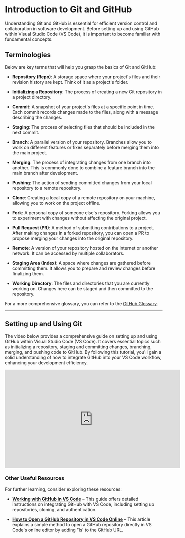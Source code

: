 # Introduction to Git and GitHub

Understanding Git and GitHub is essential for efficient version control and collaboration in software development. Before setting up and using GitHub within Visual Studio Code (VS Code), it is important to become familiar with fundamental concepts.

## Terminologies

Below are key terms that will help you grasp the basics of Git and GitHub:

- **Repository (Repo)**: A storage space where your project's files and their revision history are kept. Think of it as a project's folder.

- **Initializing a Repository**: The process of creating a new Git repository in a project directory.

- **Commit**: A snapshot of your project's files at a specific point in time. Each commit records changes made to the files, along with a message describing the changes.

- **Staging**: The process of selecting files that should be included in the next commit.

- **Branch**: A parallel version of your repository. Branches allow you to work on different features or fixes separately before merging them into the main project.

- **Merging**: The process of integrating changes from one branch into another. This is commonly done to combine a feature branch into the main branch after development.

- **Pushing**: The action of sending committed changes from your local repository to a remote repository.

- **Clone**: Creating a local copy of a remote repository on your machine, allowing you to work on the project offline.

- **Fork**: A personal copy of someone else's repository. Forking allows you to experiment with changes without affecting the original project.

- **Pull Request (PR)**: A method of submitting contributions to a project. After making changes in a forked repository, you can open a PR to propose merging your changes into the original repository.

- **Remote**: A version of your repository hosted on the internet or another network. It can be accessed by multiple collaborators.

- **Staging Area (Index)**: A space where changes are gathered before committing them. It allows you to prepare and review changes before finalizing them.

- **Working Directory**: The files and directories that you are currently working on. Changes here can be staged and then committed to the repository.

For a more comprehensive glossary, you can refer to the [GitHub Glossary](https://docs.github.com/en/get-started/learning-about-github/github-glossary).


---

## Setting up and Using Git

The video below provides a comprehensive guide on setting up and using GitHub within Visual Studio Code (VS Code). It covers essential topics such as initializing a repository, staging and committing changes, branching, merging, and pushing code to GitHub. By following this tutorial, you'll gain a solid understanding of how to integrate GitHub into your VS Code workflow, enhancing your development efficiency.

<div style="text-align: center;">
  <iframe width="560" height="315" src="https://www.youtube.com/embed/i_23KUAEtUM?si=-lk4MFsHuvf_s9my" title="YouTube video player" frameborder="0" allow="accelerometer; autoplay; clipboard-write; encrypted-media; gyroscope; picture-in-picture; web-share" referrerpolicy="strict-origin-when-cross-origin" allowfullscreen></iframe>
</div>

### Other Useful Resources

For further learning, consider exploring these resources:

- **[Working with GitHub in VS Code](https://code.visualstudio.com/docs/sourcecontrol/github)** – This guide offers detailed instructions on integrating GitHub with VS Code, including setting up repositories, cloning, and authentication.

- **[How to Open a GitHub Repository in VS Code Online](https://www.geeksforgeeks.org/how-to-open-a-github-repository-in-vs-code-online/)** – This article explains a simple method to open a GitHub repository directly in VS Code's online editor by adding '1s' to the GitHub URL.

